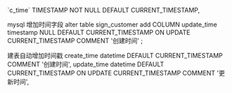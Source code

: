 \`c_time\` TIMESTAMP NOT NULL DEFAULT CURRENT_TIMESTAMP,

mysql 增加时间字段
alter table sign_customer add COLUMN update_time timestamp NULL DEFAULT CURRENT_TIMESTAMP ON UPDATE CURRENT_TIMESTAMP COMMENT '创建时间' ;

建表自动增加时间戳
create_time datetime DEFAULT CURRENT_TIMESTAMP COMMENT '创建时间',
update_time datetime DEFAULT CURRENT_TIMESTAMP ON UPDATE CURRENT_TIMESTAMP COMMENT '更新时间',
